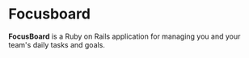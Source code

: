 # Focusboard

**FocusBoard** is a Ruby on Rails application for managing you and your team's daily tasks and goals.
